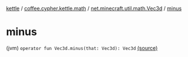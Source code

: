 [kettle](../../index.md) / [coffee.cypher.kettle.math](../index.md) / [net.minecraft.util.math.Vec3d](index.md) / [minus](./minus.md)

# minus

(jvm) `operator fun Vec3d.minus(that: Vec3d): Vec3d` [(source)](https://github.com/Cypher121/kettle/blob/master/src/main/kotlin/coffee/cypher/kettle/math/Vectors.kt#L12)